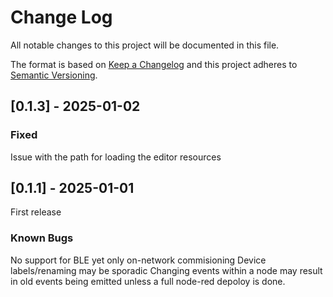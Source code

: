 # Change Log
All notable changes to this project will be documented in this file.
 
The format is based on [Keep a Changelog](http://keepachangelog.com/)
and this project adheres to [Semantic Versioning](http://semver.org/).
## [0.1.3] - 2025-01-02

### Fixed
Issue with the path for loading the editor resources

## [0.1.1] - 2025-01-01
First release

### Known Bugs
No support for BLE yet only on-network commisioning
Device labels/renaming may be sporadic
Changing events within a node may result in old events being emitted unless a full node-red depoloy is done.


